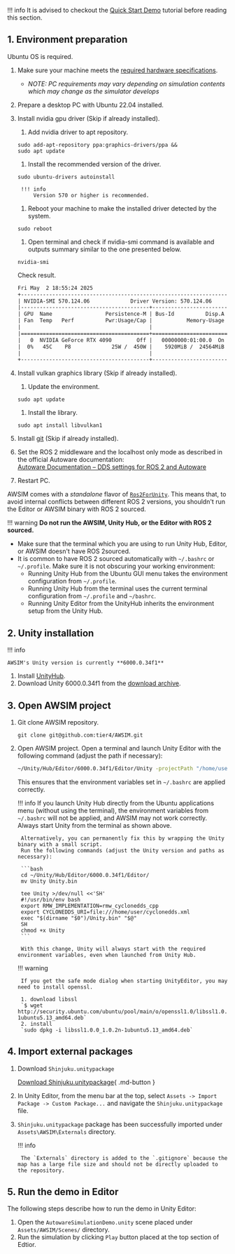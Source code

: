 !!! info
    It is advised to checkout the [Quick Start Demo](../../GettingStarted/QuickStartDemo/index.md) tutorial before reading this section.


## 1. Environment preparation

Ubuntu OS is required.

1. Make sure your machine meets the [required hardware specifications](../../GettingStarted/QuickStartDemo/#1-preparation).
    - *NOTE: PC requirements may vary depending on simulation contents which may change as the simulator develops*
1. Prepare a desktop PC with Ubuntu 22.04 installed.
1. Install nvidia gpu driver (Skip if already installed).
    1. Add nvidia driver to apt repository.
    ```
    sudo add-apt-repository ppa:graphics-drivers/ppa &&
    sudo apt update
    ```
    1. Install the recommended version of the driver.
    ```
    sudo ubuntu-drivers autoinstall
    ```

        !!! info
            Version 570 or higher is recommended.

    1. Reboot your machine to make the installed driver detected by the system.
    ```
    sudo reboot
    ```

    1. Open terminal and check if nvidia-smi command is available and outputs summary similar to the one presented below.
    ```
    nvidia-smi 
    ```
    Check result.
    ```txt { .yaml .no-copy}
    Fri May  2 18:55:24 2025       
    +-----------------------------------------------------------------------------------------+
    | NVIDIA-SMI 570.124.06             Driver Version: 570.124.06     CUDA Version: 12.8     |
    |-----------------------------------------+------------------------+----------------------+
    | GPU  Name                 Persistence-M | Bus-Id          Disp.A | Volatile Uncorr. ECC |
    | Fan  Temp   Perf          Pwr:Usage/Cap |           Memory-Usage | GPU-Util  Compute M. |
    |                                         |                        |               MIG M. |
    |=========================================+========================+======================|
    |   0  NVIDIA GeForce RTX 4090        Off |   00000000:01:00.0  On |                  Off |
    |  0%   45C    P8             25W /  450W |    5920MiB /  24564MiB |      7%      Default |
    |                                         |                        |                  N/A |
    +-----------------------------------------+------------------------+----------------------+
    ```

1. Install vulkan graphics library (Skip if already installed).
    1. Update the environment.
    ```
    sudo apt update
    ```
    1. Install the library.
    ```
    sudo apt install libvulkan1
    ```

1. Install [git](https://git-scm.com/) (Skip if already installed).
1. Set the ROS 2 middleware and the localhost only mode as described in the official Autoware documentation:  
   [Autoware Documentation – DDS settings for ROS 2 and Autoware](https://autowarefoundation.github.io/autoware-documentation/main/installation/additional-settings-for-developers/network-configuration/dds-settings/)
1. Restart PC.


AWSIM comes with a *standalone* flavor of [`Ros2ForUnity`](../../Components/ROS2/ROS2ForUnity/index.md). This means that, to avoid internal conflicts between different ROS 2 versions, you shouldn't run the Editor or AWSIM binary with ROS 2 sourced.

!!! warning
    **Do not run the AWSIM, Unity Hub, or the Editor with ROS 2 sourced.**

- Make sure that the terminal which you are using to run Unity Hub, Editor, or AWSIM doesn't have ROS 2sourced.
- It is common to have ROS 2 sourced automatically with `~/.bashrc` or `~/.profile`. Make sure it is not obscuring your working environment:
    - Running Unity Hub from the Ubuntu GUI menu takes the environment configuration from `~/.profile`.
    - Running Unity Hub from the terminal uses the current terminal configuration from `~/.profile` and `~/bashrc`.
    - Running Unity Editor from the UnityHub inherits the environment setup from the Unity Hub. 

## 2. Unity installation

!!! info

    AWSIM's Unity version is currently **6000.0.34f1**

1. Install [UnityHub](https://docs.unity3d.com/hub/manual/InstallHub.html).
1. Download Unity 6000.0.34f1 from the [download archive](https://unity.com/releases/editor/archive).
   <popup-img src="image_0.png" alt="image_0"></popup-img>

## 3. Open AWSIM project

1. Git clone AWSIM repository.
    ```
    git clone git@github.com:tier4/AWSIM.git
    ```

1. Open AWSIM project.
    Open a terminal and launch Unity Editor with the following command (adjust the path if necessary):  
    ```bash  
    ~/Unity/Hub/Editor/6000.0.34f1/Editor/Unity -projectPath "/home/user/AWSIM/"
    ```
    This ensures that the environment variables set in `~/.bashrc` are applied correctly.

    !!! info
        If you launch Unity Hub directly from the Ubuntu applications menu (without using the terminal), the environment variables from `~/.bashrc` will not be applied, and AWSIM may not work correctly. Always start Unity from the terminal as shown above.

        Alternatively, you can permanently fix this by wrapping the Unity binary with a small script.  
        Run the following commands (adjust the Unity version and paths as necessary):

        ```bash
        cd ~/Unity/Hub/Editor/6000.0.34f1/Editor/
        mv Unity Unity.bin

        tee Unity >/dev/null <<'SH'
        #!/usr/bin/env bash
        export RMW_IMPLEMENTATION=rmw_cyclonedds_cpp
        export CYCLONEDDS_URI=file:///home/user/cyclonedds.xml
        exec "$(dirname "$0")/Unity.bin" "$@"
        SH
        chmod +x Unity
        ```

        With this change, Unity will always start with the required environment variables, even when launched from Unity Hub.


    !!! warning

        If you get the safe mode dialog when starting UnityEditor, you may need to install openssl.

        1. download libssl  
        `$ wget http://security.ubuntu.com/ubuntu/pool/main/o/openssl1.0/libssl1.0.0_1.0.2n-1ubuntu5.13_amd64.deb`
        2. install  
        `sudo dpkg -i libssl1.0.0_1.0.2n-1ubuntu5.13_amd64.deb`
        
## 4. Import external packages

1. Download `Shinjuku.unitypackage`

    [Download Shinjuku.unitypackage](https://github.com/tier4/AWSIM/releases/download/v2.0.0/Shinjuku.unitypackage){ .md-button }

1. In Unity Editor, from the menu bar at the top, select `Assets -> Import Package -> Custom Package...` and navigate the `Shinjuku.unitypackage` file.
1. `Shinjuku.unitypackage` package has been successfully imported under `Assets\AWSIM\Externals` directory.
    
    !!! info

        The `Externals` directory is added to the `.gitignore` because the map has a large file size and should not be directly uploaded to the repository.

## 5. Run the demo in Editor
The following steps describe how to run the demo in Unity Editor:

1. Open the `AutowareSimulationDemo.unity` scene placed under `Assets/AWSIM/Scenes/` directory.
1. Run the simulation by clicking `Play` button placed at the top section of Edtior.
    <popup-img src="image_1.png" alt="image_1"></popup-img>